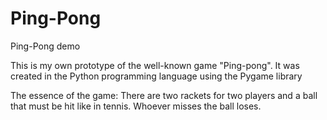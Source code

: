 # Ping-Pong
Ping-Pong demo

This is my own prototype of the well-known game "Ping-pong". It was created in the Python programming language using the Pygame library

The essence of the game: There are two rackets for two players and a ball that must be hit like in tennis. Whoever misses the ball loses.
